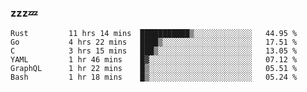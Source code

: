 ### zzz💤

<!--
**ArberSephirotheca/ArberSephirotheca** is a ✨ _special_ ✨ repository because its `README.md` (this file) appears on your GitHub profile.

Here are some ideas to get you started:

- 🌱 I’m currently learning Rust, Distributed System, and Database.
- 😄 Pronouns: He/Him
-->

<!--START_SECTION:waka-->

```text
Rust         11 hrs 14 mins  ███████████▒░░░░░░░░░░░░░   44.95 %
Go           4 hrs 22 mins   ████▒░░░░░░░░░░░░░░░░░░░░   17.51 %
C            3 hrs 15 mins   ███▒░░░░░░░░░░░░░░░░░░░░░   13.05 %
YAML         1 hr 46 mins    █▓░░░░░░░░░░░░░░░░░░░░░░░   07.12 %
GraphQL      1 hr 22 mins    █▒░░░░░░░░░░░░░░░░░░░░░░░   05.51 %
Bash         1 hr 18 mins    █▒░░░░░░░░░░░░░░░░░░░░░░░   05.24 %
```

<!--END_SECTION:waka-->

